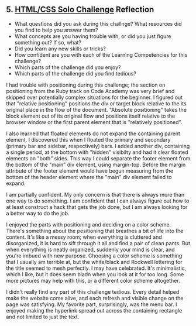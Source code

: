 ## 5. [HTML/CSS Solo Challenge](5_HTML_CSS_solo_challenge/readme.md) Reflection

* What questions did you ask during this challnge? What resources did you find to help you answer them?  
* What concepts are you having trouble with, or did you just figure something out? If so, what?  
* Did you learn any new skills or tricks?
* How confident are you with each of the Learning Competencies for this challenge? 
* Which parts of the challenge did you enjoy?
* Which parts of the challenge did you find tedious?

I had trouble with positioning during this challenge; the section on positioning from the Ruby track on Code Academy was very brief and skipped over potentially complex situations for the beginner. I figured out that "relative positioning" positions the div or target block relative to the its original place in the flow of the document. "Absolute positioning" takes the block element out of its original flow and positions itself relative to the browser window or the first parent element that is "relatively positioned".

I also learned that floated elements do not expand the containing parent element. I discovered this when I floated the primary and secondary (primary bar and sidebar, respectively) bars. I added another div, containing a single period, at the bottom with "hidden" visibilty and had it clear floated elements on "both" sides. This way I could separate the footer element from the bottom of the "main" div element, using margin-top. Before the margin attribute of the footer element would have begun measuring from the bottom of the header element where the "main" div element failed to expand. 

I am partially confident. My only concern is that there is always more than one way to do something. I am confident that I can always figure out how to at least construct a hack that gets the job done, but I am always looking for a better way to do the job. 

I enjoyed the parts with positioning and deciding on a color scheme. There's something about the positioning that breathes a bit of life into the content. It's like a messy room; when everything is cluttered and disorganized, it is hard to sift through it all and find a pair of clean pants. But when everything is neatly organized, suddenly your mind is clear, and you're imbued with new purpose. Choosing a color scheme is something that I usually am terrible at, but the white/black and Rockwell lettering for the title seemed to mesh perfectly. I may have celebrated. It's minimalistic, which I like, but it does seem bladn when you look at it for too long. Some more pictures may help with this, or a different color scheme altogether.

I didn't really find any part of this challenge tedious. Every detail helped make the website come alive, and each refresh and visible change on the page was satisfying. My favorite part, surprisingly, was the menu bar. I enjoyed making the hyperlink spread out across the containing rectangle and not limited to just the text. 